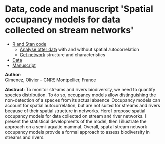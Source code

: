 # Data, code and manuscript 'Spatial occupancy models for data collected on stream networks'

* [R and Stan code](https://github.com/oliviergimenez/spatial-stream-network-occupancy-model/tree/main/code)
    * [Analyse otter data](https://github.com/oliviergimenez/spatial-stream-network-occupancy-model/blob/main/code/SSN-occupancy-stan-casestudy-spatial.R) with and without spatial autocorrelation
    * [Get network](https://github.com/oliviergimenez/spatial-stream-network-occupancy-model/blob/main/code/prepare-ssn-openSTARS.R) structure and characteristics
* [Data](https://github.com/oliviergimenez/spatial-stream-network-occupancy-model/tree/main/data)
* [Manuscript](https://github.com/oliviergimenez/spatial-stream-network-occupancy-model/tree/main/manuscript)

**Author**:    
Gimenez, Olivier – CNRS Montpellier, France

**Abstract**:
To monitor streams and rivers biodiversity, we need to quantify species distribution. To do so, occupancy models allow distinguishing the non-detection of a species from its actual absence. Occupancy models can account for spatial autocorrelation, but are not suited for streams and rivers because of their spatial structure in networks. Here I propose spatial occupancy models for data collected on stream and river networks. I present the statistical developments of the model, then I illustrate the approach on a semi-aquatic mammal. Overall, spatial stream network occupancy models provide a formal approach to assess biodiversity in streams and rivers.
